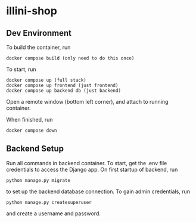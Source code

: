 # illini-shop

## Dev Environment

To build the container, run
```
docker compose build (only need to do this once)
```

To start, run 
```
docker compose up (full stack)
docker compose up frontend (just frontend)
docker compose up backend db (just backend)
```
Open a remote window (bottom left corner), and attach to running container.

When finished, run
```
docker compose down
```


## Backend Setup

Run all commands in backend container. To start, get the .env file credentials to access the Django app. On first startup of backend, run
```
python manage.py migrate
```
to set up the backend database connection. To gain admin credentials, run
```
python manage.py createsuperuser
```
and create a username and password.
